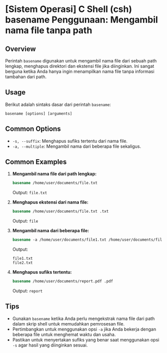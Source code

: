 # [Sistem Operasi] C Shell (csh) basename Penggunaan: Mengambil nama file tanpa path

## Overview
Perintah `basename` digunakan untuk mengambil nama file dari sebuah path lengkap, menghapus direktori dan ekstensi file jika diinginkan. Ini sangat berguna ketika Anda hanya ingin menampilkan nama file tanpa informasi tambahan dari path.

## Usage
Berikut adalah sintaks dasar dari perintah `basename`:

```
basename [options] [arguments]
```

## Common Options
- `-s, --suffix`: Menghapus sufiks tertentu dari nama file.
- `-a, --multiple`: Mengambil nama dari beberapa file sekaligus.

## Common Examples

1. **Mengambil nama file dari path lengkap:**
   ```csh
   basename /home/user/documents/file.txt
   ```
   Output: `file.txt`

2. **Menghapus ekstensi dari nama file:**
   ```csh
   basename /home/user/documents/file.txt .txt
   ```
   Output: `file`

3. **Mengambil nama dari beberapa file:**
   ```csh
   basename -a /home/user/documents/file1.txt /home/user/documents/file2.txt
   ```
   Output:
   ```
   file1.txt
   file2.txt
   ```

4. **Menghapus sufiks tertentu:**
   ```csh
   basename /home/user/documents/report.pdf .pdf
   ```
   Output: `report`

## Tips
- Gunakan `basename` ketika Anda perlu mengekstrak nama file dari path dalam skrip shell untuk memudahkan pemrosesan file.
- Pertimbangkan untuk menggunakan opsi `-a` jika Anda bekerja dengan beberapa file untuk menghemat waktu dan usaha.
- Pastikan untuk menyertakan sufiks yang benar saat menggunakan opsi `-s` agar hasil yang diinginkan sesuai.